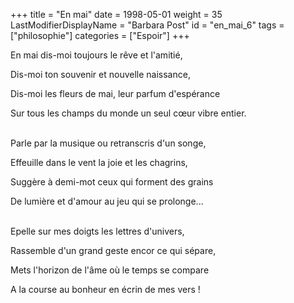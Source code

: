 +++
title = "En mai"
date = 1998-05-01
weight = 35
LastModifierDisplayName = "Barbara Post"
id = "en_mai_6"
tags = ["philosophie"]
categories = ["Espoir"]
+++

En mai dis-moi toujours le rêve et l'amitié,

Dis-moi ton souvenir et nouvelle naissance,

Dis-moi les fleurs de mai, leur parfum d'espérance

Sur tous les champs du monde un seul cœur vibre entier.

 \
Parle par la musique ou retranscris d'un songe,

Effeuille dans le vent la joie et les chagrins,

Suggère à demi-mot ceux qui forment des grains

De lumière et d'amour au jeu qui se prolonge...

 \
Epelle sur mes doigts les lettres d'univers,

Rassemble d'un grand geste encor ce qui sépare,

Mets l'horizon de l'âme où le temps se compare

A la course au bonheur en écrin de mes vers !

